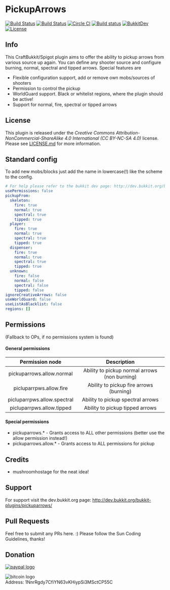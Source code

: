 # PickupArrows
[![Build Status](https://ci.dustplanet.de/job/PickupArrows/badge/icon)](https://ci.dustplanet.de/job/PickupArrows/)
[![Build Status](https://travis-ci.org/timbru31/PickupArrows.svg?branch=master)](https://travis-ci.org/timbru31/PickupArrows)
[![Circle CI](https://img.shields.io/circleci/project/timbru31/PickupArrows.svg)](https://circleci.com/gh/timbru31/PickupArrows)
[![Build status](https://ci.appveyor.com/api/projects/status/cbw34npfxv7v4kup?svg=true)](https://ci.appveyor.com/project/timbru31/pickuparrows)
[![BukkitDev](https://img.shields.io/badge/BukkitDev-v3.0.9-orange.svg)](http://dev.bukkit.org/bukkit-plugins/pickuparrows/)
[![License](https://img.shields.io/badge/License-CC%20BY--NC--SA%204.0-blue.svg)](LICENSE.md)

## Info
This CraftBukkit/Spigot plugin aims to offer the ability to pickup arrows from various source up again.
You can define any shooter source and configure burning, normal, spectral and tipped arrows.
Special features are
* Flexible configuration support, add or remove own mobs/sources of shooters
* Permission to control the pickup
* WorldGuard support. Black or whitelist regions, where the plugin should be active!
* Support for normal, fire, spectral or tipped arrows

## License
This plugin is released under the
*Creative Commons Attribution-NonCommercial-ShareAlike 4.0 International (CC BY-NC-SA 4.0)* license.
Please see [LICENSE.md](LICENSE.md) for more information.

## Standard config
To add new mobs/blocks just add the name in lowercase(!) like the scheme to the config.
```yaml
# For help please refer to the bukkit dev page: http://dev.bukkit.org/bukkit-plugins/pickuparrows/
usePermissions: false
pickupFrom:
  skeleton:
    fire: true
    normal: true
    spectral: true
    tipped: true
  player:
    fire: true
    normal: true
    spectral: true
    tipped: true
  dispenser:
    fire: true
    normal: true
    spectral: true
    tipped: true
  unknown:
    fire: false
    normal: false
    spectral: false
    tipped: false
ignoreCreativeArrows: false
useWorldGuard: false
useListAsBlacklist: false
regions: []
```

## Permissions
(Fallback to OPs, if no permissions system is found)

#### General permissions
| Permission node | Description |
|:----------:|:----------:|
| pickuparrows.allow.normal | Ability to pickup normal arrows (non burning) |
| picluparrpws.allow.fire | Ability to pickup fire arrows (burning) |
| picluparrpws.allow.spectral | Ability to pickup spectral arrows |
| picluparrpws.allow.tipped | Ability to pickup tipped arrows |


#### Special permissions
* pickuparrows.* - Grants access to ALL other permissions (better use the allow permission instead!)
* pickuparrows.allow.* - Grants access to ALL permissions for pickup

## Credits
* mushroomhostage for the neat idea!

## Support
For support visit the dev.bukkit.org page: http://dev.bukkit.org/bukkit-plugins/pickuparrows/

## Pull Requests
Feel free to submit any PRs here. :)
Please follow the Sun Coding Guidelines, thanks!

## Donation
[![paypal logo](https://www.paypalobjects.com/en_US/i/btn/btn_donateCC_LG.gif "Donation via PayPal")](https://www.paypal.com/cgi-bin/webscr?cmd=_s-xclick&hosted_button_id=T9TEV7Q88B9M2)

![bitcoin logo](https://dl.dropboxusercontent.com/u/26476995/bitcoin_logo.png "Donation via BitCoins")<br>
Address: 1NnrRgdy7CfiYN63vKHiypSi3MSctCP55C
